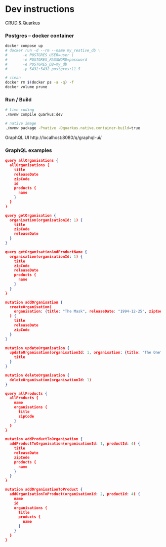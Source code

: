 # Dev instructions 


[CRUD & Quarkus](https://dvddhln.medium.com/creating-a-crud-app-with-quarkus-reactive-hibernate-panache-and-graphql-using-a-postgresql-216ecd75ee52)

###  Postgres – docker container

```bash
docker compose up
# docker run -d --rm --name my_reative_db \
#       -e POSTGRES_USER=user \
#       -e POSTGRES_PASSWORD=password 
#       -e POSTGRES_DB=my_db 
#       -p 5432:5432 postgres:11.5

# clean
docker rm $(docker ps -a -q) -f
docker volume prune
```

### Run / Build

```bash
# live coding
./mvnw compile quarkus:dev

# native image
./mvnw package -Pnative -Dquarkus.native.container-build=true
```

GraphQL UI http://localhost:8080/q/graphql-ui/

### GraphQL examples

```json
query allOrganisations {
  allOrganisations {
    title
    releaseDate
    zipCode
    id
    products {
      name
    }
  }
}

query getOrganisation {
  organisation(organisationId: 1) {
    title
    zipCode
    releaseDate
  }
}

query getOrganisationAndProductName {
  organisation(organisationId: 1) {
    title
    zipCode
    releaseDate
    products {
      name
    }
  }
}

mutation addOrganisation {
  createOrganisation(
    organisation: {title: "The Mask", releaseDate: "1994-12-25", zipCode: "99098"}
  ) {
    title
    releaseDate
    zipCode
  }
}

mutation updateOrganisation {
  updateOrganisation(organisationId: 1, organisation: {title: "The One"}) {
    title
  }
}

mutation deleteOrganisation {
  deleteOrganisation(organisationId: 1)
}

query allProducts {
  allProducts {
    name
    organisations {
      title
      zipCode
    }
  }
}

mutation addProductToOrganisation {
  addProductToOrganisation(organisationId: 1, productId: 4) {
    title
    releaseDate
    zipCode
    products {
      name
    }
  }
}

mutation addOrganisationToProduct {
  addOrganisationToProduct(organisationId: 2, productId: 4) {
    name
    id
    organisations {
      title
      products {
        name
      }
    }
  }
}


```

